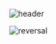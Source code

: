 ![header](https://capsule-render.vercel.app/api?type=waving&color=0:B8E0FC,100:85B9DB&height=300&animation=blinking&section=header&text=OhzL%20GitHub&fontSize=80&fontColor=FFFAFA&desc=Welcome%20to%20My%20GitHub!&DescSize=90!&fontAlign=50&fontAlignY=40&descAlign=63&descAlignY=53) 



![reversal](https://capsule-render.vercel.app/api?type=rect&text=0hzL&fontAlign=30&fontSize=30&desc=Welcome%20to%20My%20GitHub!&descAlign=60&descAlignY=50&theme=radical)
